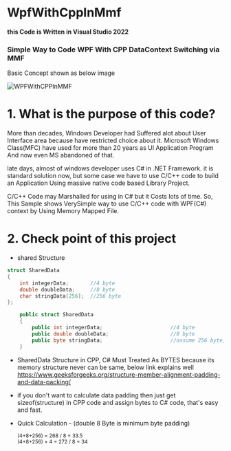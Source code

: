 # WpfWithCppInMmf
**this Code is Written in Visual Studio 2022**

### Simple Way to Code WPF With CPP DataContext Switching via MMF

Basic Concept shown as below image


![WPFWithCPPInMMF](https://user-images.githubusercontent.com/47770079/150726525-7541e8e5-79db-46ec-a1c9-f5f0a0de521b.png)

# 1. What is the purpose of this code?
More than decades, Windows Developer had Suffered alot about User Interface area because have restricted choice about it. 
Microsoft Windows Class(MFC) have used for more than 20 years as UI Application Program And now even MS abandoned of that.

late days, almost of windows developer uses C# in .NET Framework. it is standard solution now, but some case we have to use C/C++ code to build an Application
Using massive native code based Library Project.

C/C++ Code may Marshalled for using in C# but it Costs lots of time. 
So, This Sample shows VerySimple way to use C/C++ code with WPF(C#) context by Using Memory Mapped File. 

# 2. Check point of this project

* shared Structure

```cpp
struct SharedData
{
	int integerData;       //4 byte
	double doubleData;     //8 byte
	char stringData[256];  //256 byte
};
```

```C#
    public struct SharedData
    {
        public int integerData;                      //4 byte
        public double doubleData;                    //8 byte
        public byte stringData;                      //assume 256 byte, plus whole padding bytes
    }
```
- SharedData Structure in CPP, C# Must Treated As BYTES because its memory structure never can be same,
below link explains well
https://www.geeksforgeeks.org/structure-member-alignment-padding-and-data-packing/

* if you don't want to calculate data padding then just get sizeof(structure) in CPP code and assign bytes to C# code, that's easy and fast.

* Quick Calculation - (double 8 Byte is minimum byte padding)

   <sub>(4+8+256) = 268 / 8 = 33.5</sub></br>
   <sub>(4+8+256) + 4 = 272 / 8 = 34</sub>
